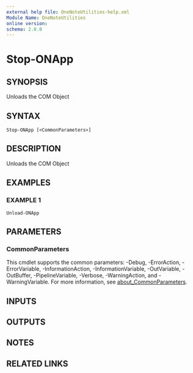 ```yaml
---
external help file: OneNoteUtilities-help.xml
Module Name: OneNoteUtilities
online version:
schema: 2.0.0
---
```


# Stop-ONApp

## SYNOPSIS
Unloads the COM Object

## SYNTAX

```
Stop-ONApp [<CommonParameters>]
```

## DESCRIPTION
Unloads the COM Object

## EXAMPLES

### EXAMPLE 1
```
Unload-ONApp
```

## PARAMETERS

### CommonParameters
This cmdlet supports the common parameters: -Debug, -ErrorAction, -ErrorVariable, -InformationAction, -InformationVariable, -OutVariable, -OutBuffer, -PipelineVariable, -Verbose, -WarningAction, and -WarningVariable. For more information, see [about_CommonParameters](http://go.microsoft.com/fwlink/?LinkID=113216).

## INPUTS

## OUTPUTS

## NOTES

## RELATED LINKS
